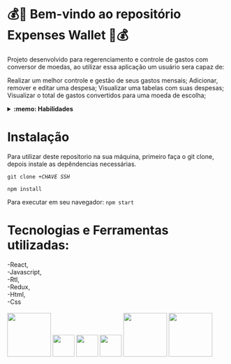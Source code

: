 # 💰👜 Bem-vindo ao repositório Expenses Wallet 🎒💰

Projeto desenvolvido para regerenciamento e controle de gastos com conversor de moedas, ao utilizar essa aplicação um usuário sera capaz de:

Realizar um melhor controle e gestão de seus gastos mensais;
Adicionar, remover e editar uma despesa;
Visualizar uma tabelas com suas despesas;
Visualizar o total de gastos convertidos para uma moeda de escolha;

<details>
  <summary><strong>:memo: Habilidades</strong></summary><br />

Neste projeto, aprendi um pouco mais sobre Redux:

- Criando um _store_ Redux em aplicações React

- Criando _reducers_ no Redux em aplicações React

- Criando _actions_ no Redux em aplicações React

- Criando _dispatchers_ no Redux em aplicações React

- Conectando Redux aos componentes React

- Criando _actions_ assíncronas na sua aplicação React que faz uso de Redux.
  
- E por fim utilizei testes para validar toda a integridade da aplicação
</details>

# <strong> Instalação </strong>

Para utilizar deste repositorio na sua máquina, primeiro faça o git clone, depois instale as depêndencias necessárias.

<code>git clone +*CHAVE SSH*</code>

<code>npm install</code>

Para executar em seu navegador:
<code>npm start</code>

# <strong> Tecnologias e Ferramentas utilizadas: </strong>
-React, </br>
-Javascript,</br>
-Rtl, </br>
-Redux,</br>
-Html, </br>
-Css</br>
</br>
<img width="100px" src="https://www.vectorlogo.zone/logos/reactjs/reactjs-ar21.svg" />
<img width="50px" src="https://cdn.jsdelivr.net/gh/devicons/devicon/icons/javascript/javascript-original.svg" />
<img width="50px" src="https://camo.githubusercontent.com/aa85cea585880ae694b4fe8dde116d092b8907d6351c71fcd76f00f7586fad72/68747470733a2f2f74657374696e672d6c6962726172792e636f6d2f696d672f6f63746f7075732d313238783132382e706e67" />
<img width="50px" src="https://cdn.jsdelivr.net/gh/devicons/devicon/icons/redux/redux-original.svg" />
<img width="100px" src="https://www.vectorlogo.zone/logos/w3_html5/w3_html5-ar21.svg" />
<img width="100px" src="https://www.vectorlogo.zone/logos/w3_css/w3_css-ar21.svg" />

